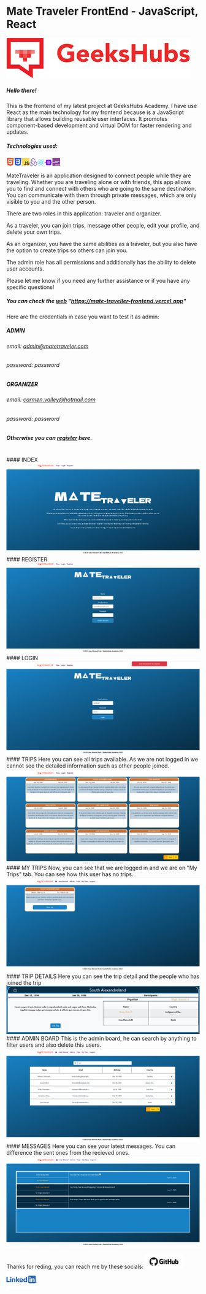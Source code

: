 # Mate Traveler FrontEnd - JavaScript, React

<img src="./src/assets/gkhbs.png"/>

##### Hello there! 

This is the frontend of my latest project at GeeksHubs Academy. I have use React as the main technology for my frontend because is a JavaScript library that allows building reusable user interfaces. It promotes component-based development and virtual DOM for faster rendering and updates.

##### Technologies used:
<img src="./src/assets/html5.png" width="20"/><img src="./src/assets/css3.png" width="20"/><img src="./src/assets/javascript.png" width="20"/><img src="./src/assets/redux.png" width="20"/><img src="./src/assets/react.png" width="20"/><img src="./src/assets/bootstrap.jfif" width="20"/><img src="./src/assets/axios.png" width="20"/>


MateTraveler is an application designed to connect people while they are traveling. Whether you are traveling alone or with friends, this app allows you to find and connect with others who are going to the same destination. You can communicate with them through private messages, which are only visible to you and the other person.

There are two roles in this application: traveler and organizer.

As a traveler, you can join trips, message other people, edit your profile, and delete your own trips.

As an organizer, you have the same abilities as a traveler, but you also have the option to create trips so others can join you.

The admin role has all permissions and additionally has the ability to delete user accounts.

Please let me know if you need any further assistance or if you have any specific questions!

##### You can check the <a href="https://mate-traveller-frontend.vercel.app">web</a> "https://mate-traveller-frontend.vercel.app"

Here are the credentials in case you want to test it as admin:

##### ADMIN
###### email: admin@matetraveler.com
###### password: password

##### ORGANIZER
###### email: carmen.valley@hotmail.com
###### password: password

##### Otherwise you can <a href="https://mate-traveller-frontend.vercel.app/register">register</a> here.

<br>
#### INDEX
<img src="./src/assets/home.png"/>

<br>
#### REGISTER
<img src="./src/assets/register.png"/>

<br>
#### LOGIN
<img src="./src/assets/login.png"/>

<br>
#### TRIPS
Here you can see all trips available. As we are not logged in we cannot see the detailed information such as other people joined.
<img src="./src/assets/trips.png"/>

<br>
#### MY TRIPS
Now, you can see that we are logged in and we are on "My Trips" tab. You can see how this user has no trips.
<img src="./src/assets/mytrips.png"/>

<br>
#### TRIP DETAILS
Here you can see the trip detail and the people who has joined the trip
<img src="./src/assets/trip.png"/>

<br>
#### ADMIN BOARD
This is the admin board, he can search by anything to filter
users and also delete this users.
<img src="./src/assets/adminboard.png"/>

<br>
#### MESSAGES
Here you can see your latest messages. You can difference the sent ones from the recieved ones.
<img src="./src/assets/messages.png"/>

Thanks for reding, you can reach me by these socials:
<img src="./src/assets/github.png" width="100" href="https://github.com/joserr98/"/>
<img src="./src/assets/linkedin.png" width="80" href="https://www.linkedin.com/in/jos%C3%A9-manuel-ruiz-ruiz-07b262182/"/>

